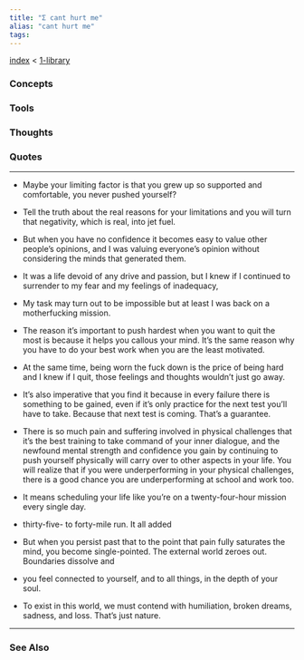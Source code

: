 ```yaml
---
title: "Σ cant hurt me"
alias: "cant hurt me"
tags: 
---
```


[index](/.md) < [1-library](1-library.md)

### Concepts

### Tools

### Thoughts

### Quotes
---

- Maybe your limiting factor is that you grew up so supported and comfortable, you never pushed yourself?

- Tell the truth about the real reasons for your limitations and you will turn that negativity, which is real, into jet fuel.

- But when you have no confidence it becomes easy to value other people’s opinions, and I was valuing everyone’s opinion without considering the minds that generated them.

- It was a life devoid of any drive and passion, but I knew if I continued to surrender to my fear and my feelings of inadequacy,

- My task may turn out to be impossible but at least I was back on a motherfucking mission.

- The reason it’s important to push hardest when you want to quit the most is because it helps you callous your mind. It’s the same reason why you have to do your best work when you are the least motivated.

- At the same time, being worn the fuck down is the price of being hard and I knew if I quit, those feelings and thoughts wouldn’t just go away.

- It’s also imperative that you find it because in every failure there is something to be gained, even if it’s only practice for the next test you’ll have to take. Because that next test is coming. That’s a guarantee.

- There is so much pain and suffering involved in physical challenges that it’s the best training to take command of your inner dialogue, and the newfound mental strength and confidence you gain by continuing to push yourself physically will carry over to other aspects in your life. You will realize that if you were underperforming in your physical challenges, there is a good chance you are underperforming at school and work too.

- It means scheduling your life like you’re on a twenty-four-hour mission every single day.

- thirty-five- to forty-mile run. It all added

- But when you persist past that to the point that pain fully saturates the mind, you become single-pointed. The external world zeroes out. Boundaries dissolve and

- you feel connected to yourself, and to all things, in the depth of your soul.

- To exist in this world, we must contend with humiliation, broken dreams, sadness, and loss. That’s just nature.



----
### See Also